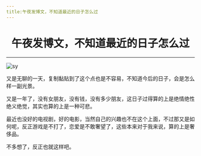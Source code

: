 ```yaml
---
title:午夜发博文，不知道最近的日子怎么过
---
```


# <center>午夜发博文，不知道最近的日子怎么过</center>

***

<img :src="$withBase('/sy.jpg')" alt="sy">
<br>

又是无聊的一天，复制黏贴到了这个点也是不容易，不知道今后的日子，会是怎么样一副光景。

又是一年了，没有女朋友，没有钱，没有多少朋友，这日子过得算的上是绝情绝性绝义绝觉，其实也算的上是一种可悲。

最近也没好的电视剧，好的电影，当然自己的兴趣也不在这个上面，不过那又是如何呢，反正游戏是不打了，恋爱是不敢奢望了，这些本来对于我来说，算的上是奢侈品。

不多想了，反正也就这样吧。
